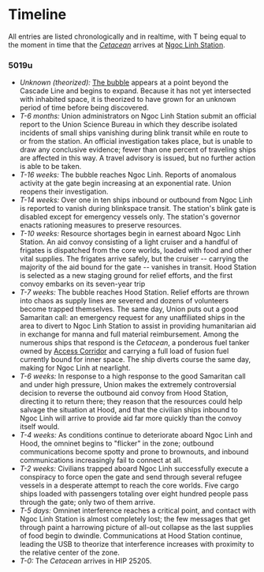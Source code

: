 # Timeline

All entries are listed chronologically and in realtime, with T being equal to the moment in time that the [*Cetacean*](Cetacean.md) arrives at [Ngoc Linh Station](Ngoc%20Linh%20Station.md).
### 5019u
* *Unknown (theorized):* [The bubble](The%20Bubble.md) appears at a point beyond the Cascade Line and begins to expand. Because it has not yet intersected with inhabited space, it is theorized to have grown for an unknown period of time before being discovered.
* *T-6 months:* Union administrators on Ngoc Linh Station submit an official report to the Union Science Bureau in which they describe isolated incidents of small ships vanishing during blink transit while en route to or from the station. An official investigation takes place, but is unable to draw any conclusive evidence; fewer than one percent of traveling ships are affected in this way. A travel advisory is issued, but no further action is able to be taken.
* *T-16 weeks:* The bubble reaches Ngoc Linh. Reports of anomalous activity at the gate begin increasing at an exponential rate. Union reopens their investigation.
* *T-14 weeks:* Over one in ten ships inbound or outbound from Ngoc Linh is reported to vanish during blinkspace transit. The station's blink gate is disabled except for emergency vessels only. The station's governor enacts rationing measures to preserve resources.
* *T-10 weeks:* Resource shortages begin in earnest aboard Ngoc Linh Station. An aid convoy consisting of a light cruiser and a handful of frigates is dispatched from the core worlds, loaded with food and other vital supplies. The frigates arrive safely, but the cruiser -- carrying the majority of the aid bound for the gate -- vanishes in transit. Hood Station is selected as a new staging ground for relief efforts, and the first convoy embarks on its seven-year trip
* *T-7 weeks:* The bubble reaches Hood Station. Relief efforts are thrown into chaos as supply lines are severed and dozens of volunteers become trapped themselves. The same day, Union puts out a good Samaritan call: an emergency request for any unaffiliated ships in the area to divert to Ngoc Linh Station to assist in providing humanitarian aid in exchange for manna and full material reimbursement. Among the numerous ships that respond is the *Cetacean*, a ponderous fuel tanker owned by [Access Corridor](Access%20Corridor.md) and carrying a full load of fusion fuel currently bound for inner space. The ship diverts course the same day, making for Ngoc Linh at nearlight.
* *T-6 weeks:* In response to a high response to the good Samaritan call and under high pressure, Union makes the extremely controversial decision to reverse the outbound aid convoy from Hood Station, directing it to return there; they reason that the resources could help salvage the situation at Hood, and that the civilian ships inbound to Ngoc Linh will arrive to provide aid far more quickly than the convoy itself would.
* *T-4 weeks:* As conditions continue to deteriorate aboard Ngoc Linh and Hood, the omninet begins to "flicker" in the zone; outbound communications become spotty and prone to brownouts, and inbound communications increasingly fail to connect at all.
* *T-2 weeks:* Civilians trapped aboard Ngoc Linh successfully execute a conspiracy to force open the gate and send through several refugee vessels in a desperate attempt to reach the core worlds. Five cargo ships loaded with passengers totaling over eight hundred people pass through the gate; only two of them arrive.
* *T-5 days:* Omninet interference reaches a critical point, and contact with Ngoc Linh Station is almost completely lost; the few messages that get through paint a harrowing picture of all-out collapse as the last supplies of food begin to dwindle. Communications at Hood Station continue, leading the USB to theorize that interference increases with proximity to the relative center of the zone.
* *T-0:* The *Cetacean* arrives in HIP 25205.